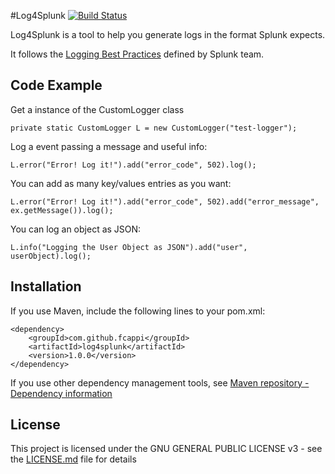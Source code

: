 #Log4Splunk [![Build Status](https://travis-ci.org/fcappi/log4splunk.svg?branch=master)](https://travis-ci.org/fcappi/log4splunk)

Log4Splunk is a tool to help you generate logs in the format Splunk expects.

It follows the [Logging Best Practices](http://dev.splunk.com/view/logging-best-practices/SP-CAAADP6) defined by Splunk team. 


## Code Example

Get a instance of the CustomLogger class

` private static CustomLogger L = new CustomLogger("test-logger"); `

Log a event passing a message and useful info:

` L.error("Error! Log it!").add("error_code", 502).log(); `

You can add as many key/values entries as you want:

` L.error("Error! Log it!").add("error_code", 502).add("error_message", ex.getMessage()).log(); `

You can log an object as JSON:

` L.info("Logging the User Object as JSON").add("user", userObject).log(); `

## Installation

If you use Maven, include the following lines to your pom.xml:

```
<dependency>
    <groupId>com.github.fcappi</groupId>
    <artifactId>log4splunk</artifactId>
    <version>1.0.0</version>
</dependency>
```

If you use other dependency management tools, see [Maven repository - Dependency information](http://search.maven.org/#artifactdetails%7Ccom.github.fcappi%7Clog4splunk%7C1.0.0%7Cjar)

## License

This project is licensed under the GNU GENERAL PUBLIC LICENSE v3 - see the [LICENSE.md](LICENSE.md) file for details
